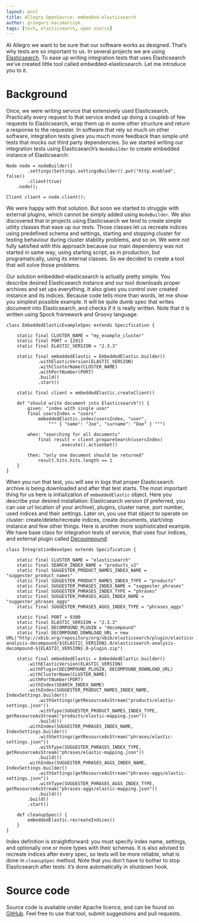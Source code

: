 ```yaml
---
layout: post
title: Allegro OpenSource: embedded-elasticsearch
author: grzegorz.kaczmarczyk
tags: [tech, elasticsearch, open source]
---
```


At Allegro we want to be sure that our software works as designed. That’s why tests are so important to us. 
In several projects we are using [Elasticsearch](https://www.elastic.co/products/elasticsearch). To ease up 
writing integration tests that uses Elasticsearch we’ve created little tool called embedded-elasticsearch. 
Let me introduce you to it.

# Background

Once, we were writing service that extensively used Elasticsearch. Practically every request to that service 
ended up doing a coupleb of few requests to Elasticsearch, wrap them up in some other structure and return a 
response to the requester. In software that rely so much on other software, integration tests gives you much 
more feedback than simple unit tests that mocks out third party dependencies. So we started writing our 
integration tests using Elasticsearch’s `NodeBuilder` to create embedded instance of Elasticsearch:

```
Node node = nodeBuilder()
        .settings(Settings.settingsBuilder().put("http.enabled", false))
        .client(true)
    .node();

Client client = node.client();
```

We were happy with that solution. But soon we started to struggle with external plugins, which cannot be 
simply added using `NodeBuilder`. We also discovered that in projects using Elasticsearch we tend to create 
simple utility classes that ease up our tests. Those classes let us recreate indices using predefined schema 
and settings, starting and stopping cluster for testing behaviour during cluster stability problems, and so on. 
We were not fully satisfied with this approach because our main dependency was not started in same way, using 
starting script, as in production, but programatically, using its internal classes. So we decided to create a 
tool that will solve those problems. 

Our solution embedded-elasticsearch is actually pretty simple. You describe desired Elasticsearch instance and 
our tool downloads proper archives and set ups everything. It also gives you control over created instance and 
its indices. Because code tells more than words, let me show you simplest possible example. It will be quite 
dumb spec that writes document into Elasticsearch, and checks if it is really written. Note that it is written 
using Spock framework and Groovy language:

```
class EmbeddedElasticExampleSpec extends Specification {

    static final CLUSTER_NAME = "my_example_cluster"
    static final PORT = 12913
    static final ELASTIC_VERSION = "2.3.3"

    static final embeddedElastic = EmbeddedElastic.builder()
            .withElasticVersion(ELASTIC_VERSION)
            .withClusterName(CLUSTER_NAME)
            .withPortNumber(PORT)
            .build()
            .start()
    
    static final client = embeddedElastic.createClient()

    def "should write document into Elasticsearch"() {
        given: "index with single user"
        final usersIndex = "users"
            embeddedElastic.index(usersIndex, "user", 
                """ { "name": "Joe", "surname": "Doe" } """)
        
        when: "searching for all documents"
            final result = client.prepareSearch(usersIndex)
                    .execute().actionGet()
        
        then: "only one document should be returned"
            result.hits.hits.length == 1
    }
}
```

When you run that test, you will see in logs that proper Elasticsearch archive is being downloaded and after 
that test starts. The most important thing for us here is initialization of `embeddedElastic` object. Here you 
describe your desired installation: Elasticsearch version (if preferred, you can use url location of your 
archive), plugins, cluster name, port number, used indices and their settings. Later on, you use that object 
to operate on cluster: create/delete/recreate indices, create documents, start/stop instance and few other 
things. Here is another more sophisticated example. We have base class for integration tests of service, 
that uses four indices, and external plugin called [Decoumpound](https://github.com/jprante/elasticsearch-analysis-decompound):


```
class IntegrationBaseSpec extends Specification {

    static final CLUSTER_NAME = "elasticsearch"
    static final SEARCH_INDEX_NAME = "products_v2"
    static final SUGGESTER_PRODUCT_NAMES_INDEX_NAME = "suggester_product_names"
    static final SUGGESTER_PRODUCT_NAMES_INDEX_TYPE = "products"
    static final SUGGESTER_PHRASES_INDEX_NAME = "suggester_phrases"
    static final SUGGESTER_PHRASES_INDEX_TYPE = "phrases"
    static final SUGGESTER_PHRASES_AGGS_INDEX_NAME = "suggester_phrases_aggs"
    static final SUGGESTER_PHRASES_AGGS_INDEX_TYPE = "phrases_aggs"

    static final PORT = 9300
    static final ELASTIC_VERSION = "2.3.3"
    static final DECOMPOUND_PLUGIN = "decompound"
    static final DECOMPOUND_DOWNLOAD_URL = new URL("http://xbib.org/repository/org/xbib/elasticsearch/plugin/elasticsearch-analysis-decompound/${ELASTIC_VERSION}.0/elasticsearch-analysis-decompound-${ELASTIC_VERSION}.0-plugin.zip")

    static final embeddedElastic = EmbeddedElastic.builder()
        .withElasticVersion(ELASTIC_VERSION)
        .withPlugin(DECOMPOUND_PLUGIN, DECOMPOUND_DOWNLOAD_URL)
        .withClusterName(CLUSTER_NAME)
        .withPortNumber(PORT)
        .withIndex(SEARCH_INDEX_NAME)
        .withIndex(SUGGESTER_PRODUCT_NAMES_INDEX_NAME, IndexSettings.builder()
            .withSettings(getResourceAsStream("products/elastic-settings.json"))
            .withType(SUGGESTER_PRODUCT_NAMES_INDEX_TYPE, getResourceAsStream("products/elastic-mapping.json"))
            .build())
        .withIndex(SUGGESTER_PHRASES_INDEX_NAME, IndexSettings.builder()
            .withSettings(getResourceAsStream("phrases/elastic-settings.json"))
            .withType(SUGGESTER_PHRASES_INDEX_TYPE, getResourceAsStream("phrases/elastic-mapping.json"))
            .build())
        .withIndex(SUGGESTER_PHRASES_AGGS_INDEX_NAME, IndexSettings.builder()
            .withSettings(getResourceAsStream("phrases-aggs/elastic-settings.json"))
            .withType(SUGGESTER_PHRASES_AGGS_INDEX_TYPE, getResourceAsStream("phrases-aggs/elastic-mapping.json"))
            .build())
        .build()
        .start()

    def cleanupSpec() {
        embeddedElastic.recreateIndices()
    }
}
```

Index definition is straightforward: you must specify index name, settings, and optionally one or more types 
with their schemas. It is also advised to recreate indices after every spec, so tests will be more reliable, 
what is done in `cleanupSpec` method. Note that you don’t have to bother to stop Elasticsearch after tests: 
it’s done automatically in shutdown hook.

# Source code
Source code is available under Apache licence, and can be found on [GitHub](https://github.com/allegro/embedded-elasticsearch). Feel free to use that tool, submit suggestions and pull requests.
